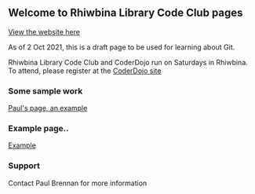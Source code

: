 ## Welcome to Rhiwbina Library Code Club pages 

[View the website here](https://rhiwbina-library-code-club.github.io/rhiwbinalibcodeclub.github.io/)

As of 2 Oct 2021, this is a draft page to be used for learning about Git. 

Rhiwbina Library Code Club and CoderDojo run on Saturdays in Rhiwbina. To attend, please register at the [CoderDojo site](https://zen.coderdojo.com/dojos/gb/rhiwbina-cardiff/cardiff-rhiwbina-library) 

### Some sample work 
[Paul's page, an example](https://github.com/Rhiwbina-Library-Code-Club/rhiwbinalibcodeclub.github.io/blob/main/paul.md)

### Example page..  
[Example](https://github.com/Rhiwbina-Library-Code-Club/rhiwbinalibcodeclub.github.io/blob/docs/example.html)


### Support 
Contact Paul Brennan for more information

